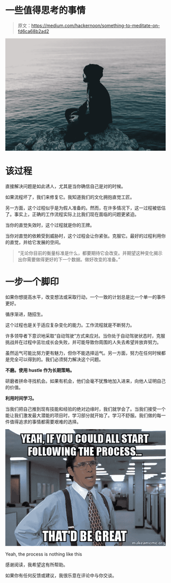 # 一些值得思考的事情

> 原文：<https://medium.com/hackernoon/something-to-meditate-on-fd6ca68b2ad2>

![](img/4405b1eff783e037bbd3e7a4103c2436.png)

# 该过程

直接解决问题是如此诱人，尤其是当你确信自己是对的时候。

如果流程坏了，我们来修复它。我知道我们的文化拥抱直觉工匠。

另一方面，这个过程似乎是为假人准备的。然而，在许多情况下，这一过程被低估了。事实上，正确的工作流程实际上比我们现在面临的问题更紧迫。

当你的直觉失效时，这个过程就是你的王牌。

当你对直觉的依赖受到威胁时，这个过程会让你紧张。克服它。最好的过程利用你的直觉，并给它发展的空间。

> “无论你目前的衡量标准是什么，都要期待它会改变。并期望这种变化揭示出你需要做得更好的下一个数据。做好改变的准备。”

# **一步一个脚印**

如果你想提高水平，改变想法或采取行动，一个一致的计划总是比一个单一的事件更好。

循序渐进，随招生。

这个过程也是关于适应复杂变化的能力。工作流程就是不断努力。

许多领导者下意识地采取“自动驾驶”方式来应对。当你处于自动驾驶状态时，克服挑战并在过程中茁壮成长会失败，并可能导致你周围的人失去希望并放弃努力。

虽然运气可能比努力更有魅力，但你不能选择运气。另一方面，努力在任何时候都是完全可以得到的。我们必须努力解决这个问题。

**不磨。使用 hustle 作为长期策略。**

研磨者拼命寻找机会。如果有机会，他们会毫不犹豫地加入进来，向他人证明自己的价值。

**利用时间学习。**

当我们把自己推到现有技能和经验的绝对边缘时，我们就学会了。当我们接受一个能让我们激发最大潜能的项目时，学习部分就开始了。学习不舒服。我们做的每一件值得追求的事情都需要艰难的选择。

![](img/d1771f6e1854e56e13a706185eea5207.png)

Yeah, the process is nothing like this

感谢阅读，我希望这有所帮助。

如果你有任何反馈或建议，我很乐意在评论中与你交谈。